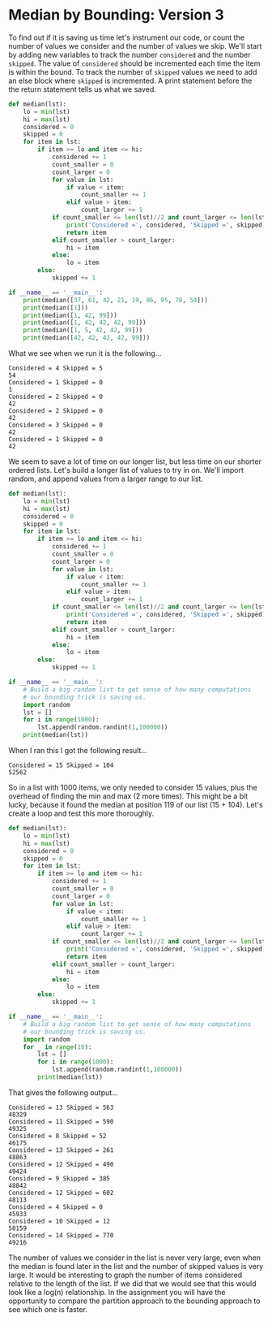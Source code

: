 # Median by Bounding: Version 3

To find out if it is saving us time let's instrument our code, or count
the number of values we consider and the number of values we skip. We'll
start by adding new variables to track the number `considered` and the
number `skipped`. The value of `considered` should be incremented each
time the item is within the bound. To track the number of `skipped`
values we need to add an else block where `skipped` is incremented. A
print statement before the the return statement tells us what we saved.

```python
def median(lst):
    lo = min(lst)
    hi = max(lst)
    considered = 0
    skipped = 0
    for item in lst:
        if item >= lo and item <= hi:
            considered += 1
            count_smaller = 0
            count_larger = 0
            for value in lst:
                if value < item:
                    count_smaller += 1
                elif value > item:
                    count_larger += 1
            if count_smaller <= len(lst)//2 and count_larger <= len(lst)//2:
                print('Considered =', considered, 'Skipped =', skipped)
                return item
            elif count_smaller > count_larger:
                hi = item
            else:
                lo = item
        else:
            skipped += 1

if __name__ == '__main__':
    print(median([37, 61, 42, 21, 19, 86, 95, 78, 54]))
    print(median([1]))
    print(median([1, 42, 99]))
    print(median([1, 42, 42, 42, 99]))
    print(median([1, 5, 42, 42, 99]))
    print(median([42, 42, 42, 42, 99]))

```

What we see when we run it is the following...

    Considered = 4 Skipped = 5
    54
    Considered = 1 Skipped = 0
    1
    Considered = 2 Skipped = 0
    42
    Considered = 2 Skipped = 0
    42
    Considered = 3 Skipped = 0
    42
    Considered = 1 Skipped = 0
    42

We seem to save a lot of time on our longer list, but less time on our
shorter ordered lists. Let's build a longer list of values to try in on.
We'll import random, and append values from a larger range to our list.


```python
def median(lst):
    lo = min(lst)
    hi = max(lst)
    considered = 0
    skipped = 0
    for item in lst:
        if item >= lo and item <= hi:
            considered += 1
            count_smaller = 0
            count_larger = 0
            for value in lst:
                if value < item:
                    count_smaller += 1
                elif value > item:
                    count_larger += 1
            if count_smaller <= len(lst)//2 and count_larger <= len(lst)//2:
                print('Considered =', considered, 'Skipped =', skipped)
                return item
            elif count_smaller > count_larger:
                hi = item
            else:
                lo = item
        else:
            skipped += 1

if __name__ == '__main__':
    # Build a big random list to get sense of how many computations
    # our bounding trick is saving us.
    import random
    lst = []
    for i in range(1000):
        lst.append(random.randint(1,100000))
    print(median(lst))

```

When I ran this I got the following result...

    Considered = 15 Skipped = 104
    52562

So in a list with 1000 items, we only needed to consider 15 values, plus
the overhead of finding the min and max (2 more times). This might be a
bit lucky, because it found the median at position 119 of our list
(15 + 104). Let's create a loop and test this more thoroughly.

```python
def median(lst):
    lo = min(lst)
    hi = max(lst)
    considered = 0
    skipped = 0
    for item in lst:
        if item >= lo and item <= hi:
            considered += 1
            count_smaller = 0
            count_larger = 0
            for value in lst:
                if value < item:
                    count_smaller += 1
                elif value > item:
                    count_larger += 1
            if count_smaller <= len(lst)//2 and count_larger <= len(lst)//2:
                print('Considered =', considered, 'Skipped =', skipped)
                return item
            elif count_smaller > count_larger:
                hi = item
            else:
                lo = item
        else:
            skipped += 1

if __name__ == '__main__':
    # Build a big random list to get sense of how many computations
    # our bounding trick is saving us.
    import random
    for _ in range(10):
        lst = []
        for i in range(1000):
            lst.append(random.randint(1,100000))
        print(median(lst))

```

That gives the following output...

    Considered = 13 Skipped = 563
    48329
    Considered = 11 Skipped = 590
    49325
    Considered = 8 Skipped = 52
    46175
    Considered = 13 Skipped = 261
    48863
    Considered = 12 Skipped = 490
    49424
    Considered = 9 Skipped = 385
    48842
    Considered = 12 Skipped = 602
    48113
    Considered = 4 Skipped = 0
    45933
    Considered = 10 Skipped = 12
    50159
    Considered = 14 Skipped = 770
    49216

The number of values we consider in the list is never very large, even
when the median is found later in the list and the number of skipped
values is very large. It would be interesting to graph the number of
items considered relative to the length of the list. If we did that we
would see that this would look like a log(n) relationship. In the
assignment you will have the opportunity to compare the partition
approach to the bounding approach to see which one is faster.